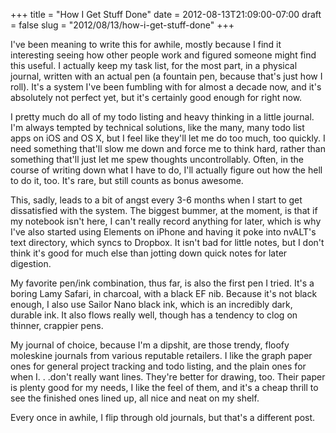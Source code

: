 +++
title = "How I Get Stuff Done"
date = 2012-08-13T21:09:00-07:00
draft = false
slug = "2012/08/13/how-i-get-stuff-done"
+++



I've been meaning to write this for awhile, mostly because I find it interesting seeing how other people work and figured someone might find this useful.  I actually keep my task list, for the most part, in a physical journal, written with an actual pen (a fountain pen, because that's just how I roll).  It's a system I've been fumbling with for almost a decade now, and it's absolutely not perfect yet, but it's certainly good enough for right now.

I pretty much do all of my todo listing and heavy thinking in a little journal.  I'm always tempted by technical solutions, like the many, many todo list apps on iOS and OS X, but I feel like they'll let me do too much, too quickly.  I need something that'll slow me down and force me to think hard, rather than something that'll just let me spew thoughts uncontrollably.  Often, in the course of writing down what I have to do, I'll actually figure out how the hell to do it, too.  It's rare, but still counts as bonus awesome.

This, sadly, leads to a bit of angst every 3-6 months when I start to get dissatisfied with the system.  The biggest bummer, at the moment, is that if my notebook isn't here, I can't really record anything for later, which is why I've also started using Elements on iPhone and having it poke into nvALT's text directory, which syncs to Dropbox.  It isn't bad for little notes, but I don't think it's good for much else than jotting down quick notes for later digestion.

My favorite pen/ink combination, thus far, is also the first pen I tried.  It's a boring Lamy Safari, in charcoal, with a black EF nib.  Because it's not black enough, I also use Sailor Nano black ink, which is an incredibly dark, durable ink.  It also flows really well, though has a tendency to clog on thinner, crappier pens.

My journal of choice, because I'm a dipshit, are those trendy, floofy moleskine journals from various reputable retailers.  I like the graph paper ones for general project tracking and todo listing, and the plain ones for when I. . .don't really want lines.  They're better for drawing, too.  Their paper is plenty good for my needs, I like the feel of them, and it's a cheap thrill to see the finished ones lined up, all nice and neat on my shelf.

Every once in awhile, I flip through old journals, but that's a different post.